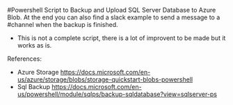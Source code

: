 #Powershell Script to Backup and Upload SQL Server Database to Azure Blob. At the end you can also find a slack example to send a message to a #channel when the backup is finished.

- This is not a complete script, there is a lot of improvent to be made but it works as is.


References:

- Azure Storage https://docs.microsoft.com/en-us/azure/storage/blobs/storage-quickstart-blobs-powershell
- Sql Backup https://docs.microsoft.com/en-us/powershell/module/sqlps/backup-sqldatabase?view=sqlserver-ps
